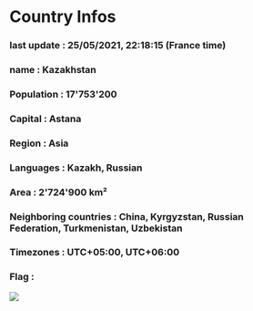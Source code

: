 # Country  Infos
### last update : 25/05/2021, 22:18:15 (France time)

### name : Kazakhstan
### Population : 17'753'200
### Capital : Astana
### Region : Asia
### Languages : Kazakh, Russian
### Area : 2'724'900 km²
### Neighboring countries : China, Kyrgyzstan, Russian Federation, Turkmenistan, Uzbekistan
### Timezones : UTC+05:00, UTC+06:00

### Flag :
![](https://restcountries.eu/data/kaz.svg)